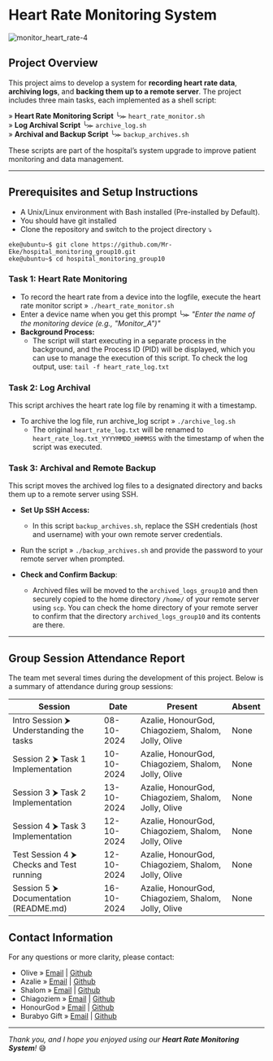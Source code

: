 # Heart Rate Monitoring System
![monitor_heart_rate-4](https://github.com/user-attachments/assets/e00238e6-07d4-4fe1-b2d9-be0301855760)

## Project Overview  
This project aims to develop a system for **recording heart rate data**, **archiving logs**, and **backing them up to a remote server**. The project includes three main tasks, each implemented as a shell script:  

  
»  **Heart Rate Monitoring Script**  ╰⪼   `heart_rate_monitor.sh`  
»  **Log Archival Script**  ╰⪼   `archive_log.sh`  
»  **Archival and Backup Script**  ╰⪼   `backup_archives.sh`  
  
These scripts are part of the hospital’s system upgrade to improve patient monitoring and data management.  

---
## Prerequisites and Setup Instructions
- A Unix/Linux environment with Bash installed (Pre-installed by Default).
- You should have git installed  
- Clone the repository and switch to the project directory ⤵️
```
eke@ubuntu~$ git clone https://github.com/Mr-Eke/hospital_monitoring_group10.git
eke@ubuntu~$ cd hospital_monitoring_group10
```
### Task 1: Heart Rate Monitoring  
- To record the heart rate from a device into the logfile, execute the heart rate monitor script » `./heart_rate_monitor.sh`  
- Enter a device name when you get this prompt ╰⪼  _"Enter the name of the monitoring device (e.g., "Monitor_A")"_  
- **Background Process:**  
  - The script will start executing in a separate process in the background, and the Process ID (PID) will be displayed, which you can use to manage the execution of this script.
To check the log output, use: `tail -f heart_rate_log.txt`  
### Task 2: Log Archival  
This script archives the heart rate log file by renaming it with a timestamp.
- To archive the log file, run archive_log script » `./archive_log.sh`   
   - The original `heart_rate_log.txt` will be renamed to `heart_rate_log.txt_YYYYMMDD_HHMMSS` with the timestamp of when the script was executed.  
### Task 3: Archival and Remote Backup
This script moves the archived log files to a designated directory and backs them up to a remote server using SSH.  
- **Set Up SSH Access:**  
  - In this script `backup_archives.sh`, replace the SSH credentials (host and username) with your own remote server credentials.
- Run the script » `./backup_archives.sh` and provide the password to your remote server when prompted.   

- **Check and Confirm Backup**:  
  - Archived files will be moved to the `archived_logs_group10` and then securely copied to the home directory `/home/` of your remote server using `scp`. You can check the home directory of your remote server to confirm that the directory `archived_logs_group10` and its contents are there. 

---

## Group Session Attendance Report

The team met several times during the development of this project. Below is a summary of attendance during group sessions:

| **Session**                                    | **Date**      | **Present**                                               | **Absent** |
|------------------------------------------------|---------------|-----------------------------------------------------------|------------|
| Intro Session ⮞ Understanding the tasks        | 08-10-2024    | Azalie, HonourGod, Chiagoziem, Shalom, Jolly, Olive        | None       |
| Session 2 ⮞ Task 1 Implementation              | 10-10-2024    | Azalie, HonourGod, Chiagoziem, Shalom, Jolly, Olive        | None       |
| Session 3 ⮞ Task 2 Implementation              | 13-10-2024    | Azalie, HonourGod, Chiagoziem, Shalom, Jolly, Olive        | None       |
| Session 4 ⮞ Task 3 Implementation              | 12-10-2024    | Azalie, HonourGod, Chiagoziem, Shalom, Jolly, Olive        | None       |
| Test Session 4 ⮞ Checks and Test running       | 12-10-2024    | Azalie, HonourGod, Chiagoziem, Shalom, Jolly, Olive        | None       |
| Session 5 ⮞ Documentation (README.md)          | 16-10-2024    | Azalie, HonourGod, Chiagoziem, Shalom, Jolly, Olive        | None       |  

## Contact Information  
For any questions or more clarity, please contact:
- Olive » [Email](o.umurerwa@alustudent.com) | [Github](https://github.com/Umurerwa3)
- Azalie » [Email](a.oga@alustudent.com) | [Github](https://github.com/Az-oga)
- Shalom » [Email](s.amaliza@alustudent.com) | [Github](https://github.com/amaliza-shal)
- Chiagoziem » [Email](c.eke@alustudent.com) | [Github](https://github.com/Mr-Eke)
- HonourGod » [Email](h.levison@alustudent.com) | [Github](https://github.com/H-levison)
- Burabyo Gift » [Email](j.burabyo@alustudent.com) | [Github](https://github.com/Burabyo)
---
_Thank you, and I hope you enjoyed using our **Heart Rate Monitoring System**!_ 😅
